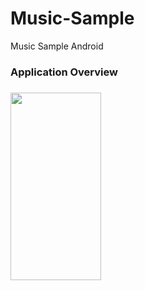 # Music-Sample
Music Sample Android


### Application Overview 

##### 

<img src="https://user-images.githubusercontent.com/56850970/123988686-db01d280-d9e5-11eb-898d-4ab47494fc15.png" width="145" height="300">


#### 








## 
